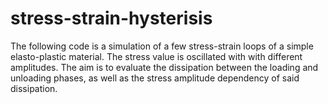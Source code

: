# stress-strain-hysterisis
The following code is a simulation of a few stress-strain loops of a simple elasto-plastic material. The stress value is oscillated with with different amplitudes. The aim is to evaluate the dissipation between the loading and unloading phases, as well as the stress amplitude dependency of said dissipation.
